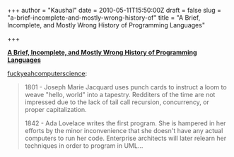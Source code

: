 +++
author = "Kaushal"
date = 2010-05-11T15:50:00Z
draft = false
slug = "a-brief-incomplete-and-mostly-wrong-history-of"
title = "A Brief, Incomplete, and Mostly Wrong History of Programming Languages"

+++

**[A Brief, Incomplete, and Mostly Wrong History of Programming
Languages](http://james-iry.blogspot.com/2009/05/brief-incomplete-and-mostly-wrong.html)**

[fuckyeahcomputerscience](http://fuckyeahcomputerscience.tumblr.com/post/588449897/a-brief-incomplete-and-mostly-wrong-history-of):

> 1801 - Joseph Marie Jacquard uses punch cards to instruct a loom to
> weave "hello, world" into a tapestry. Redditers of the time are not
> impressed due to the lack of tail call recursion, concurrency, or
> proper capitalization.
>
> 1842 - Ada Lovelace writes the first program. She is hampered in her
> efforts by the minor inconvenience that she doesn't have any actual
> computers to run her code. Enterprise architects will later relearn
> her techniques in order to program in UML...

